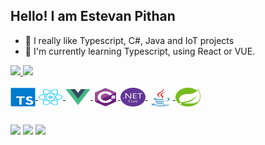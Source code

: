 ## Hello! I am Estevan Pithan
  - 👀 I really like Typescript, C#, Java and IoT projects
  - 🌱 I'm currently learning Typescript, using React or VUE.
  <div>
    <a href="https://github.com/EstevanPithan">
      <img height="180em"
        src="https://github-readme-stats.vercel.app/api?username=EstevanPithan&show_icons=true&theme=radical&include_all_commits=true&count_private=true" />
      <img height="180em"
        src="https://github-readme-stats.vercel.app/api/top-langs/?username=EstevanPithan&layout=compact&langs_count=7&theme=radical" />
  </div>
  <div style="display: inline_block"><br>
    <a href="https://www.typescriptlang.org/" target="_blank" rel="noreferrer">
      <img align="center" alt="Estevan-typescript" height="30" width="40"
        src="https://raw.githubusercontent.com/devicons/devicon/master/icons/typescript/typescript-original.svg">
    </a>
    <a href="https://react.dev/" target="_blank" rel="noreferrer">
      <img align="center" alt="Estevan-react" height="30" width="40"
        src="https://raw.githubusercontent.com/devicons/devicon/master/icons/react/react-original.svg">
    </a>
    <a href="https://vuejs.org/" target="_blank" rel="noreferrer">
      <img align="center" alt="Estevan-vue" height="30" width="40"
        src="https://raw.githubusercontent.com/devicons/devicon/master/icons/vuejs/vuejs-original.svg">
    </a>
    <a href="https://learn.microsoft.com/en-us/dotnet/csharp/" target="_blank" rel="noreferrer">
      <img align="center" alt="Estevan-csharp" height="30" width="40"
        src="https://raw.githubusercontent.com/devicons/devicon/master/icons/csharp/csharp-original.svg">
    </a>
    <a href="https://dotnet.microsoft.com/pt-br/" target="_blank" rel="noreferrer">
      <img align="center" alt="Estevan-dotnet" height="30" width="40"
        src="https://raw.githubusercontent.com/devicons/devicon/master/icons/dotnetcore/dotnetcore-original.svg">
    </a>
    <a href="https://dev.java/" target="_blank" rel="noreferrer">
      <img align="center" alt="Estevan-java" height="30" width="40"
        src="https://raw.githubusercontent.com/devicons/devicon/master/icons/java/java-original.svg">
    </a>
    <a href="https://spring.io/" target="_blank" rel="noreferrer">
      <img align="center" alt="Estevan-spring" height="30" width="40"
        src="https://raw.githubusercontent.com/devicons/devicon/master/icons/spring/spring-original.svg">
    </a>
  </div>

  ##

  <div>
    <a href="https://www.linkedin.com/in/estevan-pithan/" target="_blank"><img
        src="https://img.shields.io/badge/LinkedIn-0077B5?style=for-the-badge&logo=linkedin&logoColor=white"
        target="_blank"></a>
    <a href="mailto: estevanpithan@hotmail.com" target="_blank"><img
        src="https://img.shields.io/badge/Outlook-0078D4?style=for-the-badge&logo=microsoft-outlook&logoColor=white"
        target="_blank"></a>
    <a href="https://api.whatsapp.com/send?phone=5534992026247" target="_blank"><img
        src="https://img.shields.io/badge/WhatsApp-25D366?style=for-the-badge&logo=whatsapp&logoColor=white"
        target="_blank"></a>
  </div>
